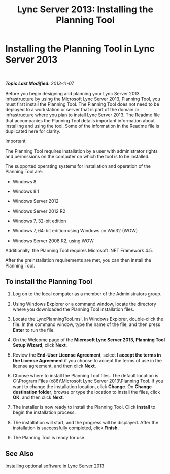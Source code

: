﻿---
title: 'Lync Server 2013: Installing the Planning Tool'
TOCTitle: Installing the Planning Tool
ms:assetid: ebdc9e26-4b22-4b02-85b9-7462bcfe7c93
ms:mtpsurl: https://technet.microsoft.com/en-us/library/Gg615046(v=OCS.15)
ms:contentKeyID: 51541525
ms.date: 07/23/2014
mtps_version: v=OCS.15
---

<div data-xmlns="http://www.w3.org/1999/xhtml">

<div class="topic" data-xmlns="http://www.w3.org/1999/xhtml" data-msxsl="urn:schemas-microsoft-com:xslt" data-cs="http://msdn.microsoft.com/en-us/">

<div data-asp="http://msdn2.microsoft.com/asp">

# Installing the Planning Tool in Lync Server 2013

</div>

<div id="mainSection">

<div id="mainBody">

<span> </span>

_**Topic Last Modified:** 2013-11-07_

Before you begin designing and planning your Lync Server 2013 infrastructure by using the Microsoft Lync Server 2013, Planning Tool, you must first install the Planning Tool. The Planning Tool does not need to be deployed to a workstation or server that is part of the domain or infrastructure where you plan to install Lync Server 2013. The Readme file that accompanies the Planning Tool details important information about installing and using the tool. Some of the information in the Readme file is duplicated here for clarity.

<div>


> [!IMPORTANT]  
> The Planning Tool requires installation by a user with administrator rights and permissions on the computer on which the tool is to be installed.



</div>

The supported operating systems for installation and operation of the Planning Tool are:

  - Windows 8

  - Windows 8.1

  - Windows Server 2012

  - Windows Server 2012 R2

  - Windows 7, 32-bit edition

  - Windows 7, 64-bit edition using Windows on Win32 (WOW)

  - Windows Server 2008 R2, using WOW

Additionally, the Planning Tool requires Microsoft .NET Framework 4.5.

After the preinstallation requirements are met, you can then install the Planning Tool.

<div>

## To install the Planning Tool

1.  Log on to the local computer as a member of the Administrators group.

2.  Using Windows Explorer or a command window, locate the directory where you downloaded the Planning Tool installation files.

3.  Locate the LyncPlanningTool.msi. In Windows Explorer, double-click the file. In the command window, type the name of the file, and then press **Enter** to run the file.

4.  On the Welcome page of the **Microsoft Lync Server 2013, Planning Tool Setup Wizard**, click **Next**.

5.  Review the **End-User License Agreement**, select **I accept the terms in the License Agreement** if you choose to accept the terms of use in the license agreement, and then click **Next**.

6.  Choose where to install the Planning Tool files. The default location is C:\\Program Files (x86)\\Microsoft Lync Server 2013\\Planning Tool. If you want to change the installation location, click **Change**. On **Change destination folder**, browse or type the location to install the files, click **OK**, and then click **Next**.

7.  The installer is now ready to install the Planning Tool. Click **Install** to begin the installation process.

8.  The installation will start, and the progress will be displayed. After the installation is successfully completed, click **Finish**.

9.  The Planning Tool is ready for use.

</div>

<div>

## See Also


[Installing optional software in Lync Server 2013](lync-server-2013-installing-optional-software.md)  
  

</div>

</div>

<span> </span>

</div>

</div>

</div>

